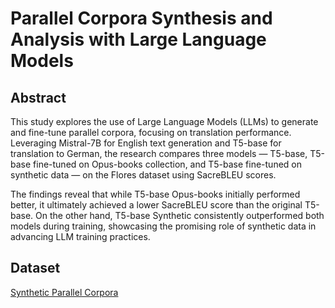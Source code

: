 # Parallel Corpora Synthesis and Analysis with Large Language Models

## Abstract
This study explores the use of Large Language Models (LLMs) to generate and fine-tune parallel corpora, focusing on translation performance. Leveraging Mistral-7B for English text generation and T5-base for translation to German, the research compares three models — T5-base, T5-base fine-tuned on Opus-books collection, and T5-base fine-tuned on synthetic data — on the Flores dataset using SacreBLEU scores.

The findings reveal that while T5-base Opus-books initially performed better, it ultimately achieved a lower SacreBLEU score than the original T5-base. On the other hand, T5-base Synthetic consistently outperformed both models during training, showcasing the promising role of synthetic data in advancing LLM training practices.

## Dataset
[Synthetic Parallel Corpora](https://huggingface.co/datasets/jaymanvirk/synthetic_parallel_corpora)
